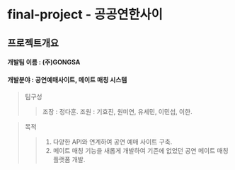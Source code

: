 # final-project - 공공연한사이
</hr>


## 프로젝트개요
#### 개발팀 이름 : (주)GONGSA
#### 개발분야 : 공연예매사이트, 메이트 매칭 시스템
> 팀구성 
> > 조장 : 정다훈.
> > 조원 : 기효진, 원미연, 유세민, 이민섭, 이한.

> 목적
> > 1. 다양한 API와 연계하여 공연 예매 사이트 구축.
> > 2. 메이트 매칭 기능을 새롭게 개발하여 기존에 없었던 공연 메이트 매칭 플랫폼 개발.
